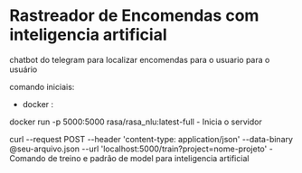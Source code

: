 # Rastreador de Encomendas com inteligencia artificial
chatbot do telegram para localizar encomendas para o usuario para o usuário


comando iniciais:
- docker :

docker run -p 5000:5000 rasa/rasa_nlu:latest-full - Inicia o servidor

curl --request POST --header 'content-type: application/json' --data-binary @seu-arquivo.json --url 'localhost:5000/train?project=nome-projeto' -  Comando de treino e padrão de model para inteligencia artificial
